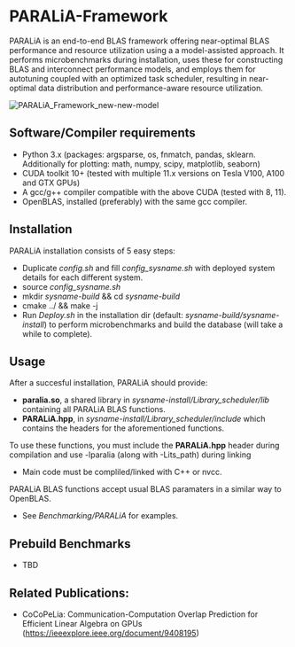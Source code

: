 # PARALiA-Framework

PARALiA is an end-to-end BLAS framework offering near-optimal BLAS performance and resource utilization using a a model-assisted approach.
It performs microbenchmarks during installation, uses these for constructing BLAS and interconnect performance models, and employs them for autotuning coupled with an optimized task scheduler, resulting in near-optimal data distribution and performance-aware resource utilization.

![PARALiA_Framework_new-new-model](https://user-images.githubusercontent.com/47385258/223406202-a19f5c2e-232c-435a-821f-cbdd77c364f2.jpg)

## Software/Compiler requirements
 - Python 3.x (packages: argsparse, os, fnmatch, pandas, sklearn. Additionally for plotting: math, numpy, scipy, matplotlib, seaborn)
 - CUDA toolkit 10+ (tested with multiple 11.x versions on Tesla V100, A100 and GTX GPUs)
 - A gcc/g++ compiler compatible with the above CUDA (tested with 8, 11). 
 - OpenBLAS, installed (preferably) with the same gcc compiler.

## Installation
PARALiA installation consists of 5 easy steps:
 - Duplicate *config.sh* and fill *config_sysname.sh* with deployed system details for each different system.
 - source *config_sysname.sh*
 - mkdir *sysname-build* && cd *sysname-build*
 - cmake ../ && make -j
 - Run *Deploy.sh* in the installation dir (default: *sysname-build/sysname-install*) to perform microbenchmarks and build the database (will take a while to complete).

## Usage 
After a succesful installation, PARALiA should provide:
  - **paralia.so**, a shared library in *sysname-install/Library_scheduler/lib* containing all PARALiA BLAS functions.
  - **PARALiA.hpp**, in *sysname-install/Library_scheduler/include* which contains the headers for the aforementioned functions.

To use these functions, you must include the **PARALiA.hpp** header during compilation and use -lparalia (along with -Lits_path) during linking
 - Main code must be compliled/linked with C++ or nvcc.   

PARALiA BLAS functions accept usual BLAS paramaters in a similar way to OpenBLAS.
  - See *Benchmarking/PARALiA* for examples.

## Prebuild Benchmarks
 - TBD

## Related Publications: 
 - CoCoPeLia: Communication-Computation Overlap Prediction for Efficient Linear Algebra on GPUs (https://ieeexplore.ieee.org/document/9408195)
